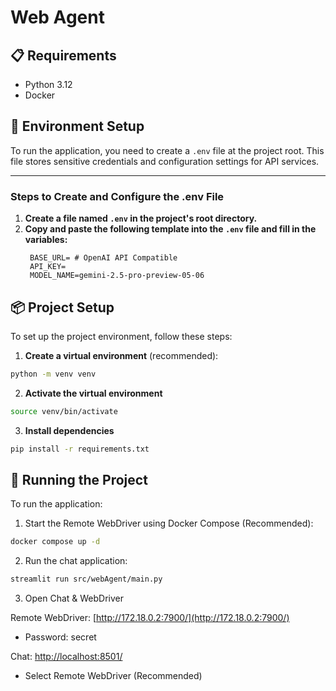 # Web Agent

## 📋 Requirements

- Python 3.12
- Docker

## 🔧 Environment Setup

To run the application, you need to create a `.env` file at the project root. This file stores sensitive credentials and configuration settings for API services.

---

### Steps to Create and Configure the .env File

1. **Create a file named `.env` in the project's root directory.**
2. **Copy and paste the following template into the `.env` file and fill in the variables:**
   ```env
    BASE_URL= # OpenAI API Compatible
    API_KEY=
    MODEL_NAME=gemini-2.5-pro-preview-05-06
   ```

## 📦 Project Setup

To set up the project environment, follow these steps:

1. **Create a virtual environment** (recommended):
  ```bash
  python -m venv venv
  ```

2. **Activate the virtual environment**
  ```bash
  source venv/bin/activate
  ```

3. **Install dependencies**
  ```bash
  pip install -r requirements.txt
  ```

## 🚀 Running the Project

To run the application:

1. Start the Remote WebDriver using Docker Compose (Recommended):
```bash
docker compose up -d
```

2. Run the chat application:
```bash
streamlit run src/webAgent/main.py
```

3. Open Chat & WebDriver

Remote WebDriver: [http://172.18.0.2:7900/](http://172.18.0.2:7900/)
  * Password: secret

Chat: [http://localhost:8501/](http://localhost:8501/)
  * Select Remote WebDriver (Recommended)
